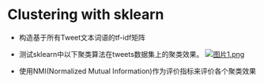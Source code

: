 Clustering with sklearn
==========================
* 构造基于所有Tweet文本词语的tf-idf矩阵
   
* 测试sklearn中以下聚类算法在tweets数据集上的聚类效果。
[![图片1.png](https://i.loli.net/2018/12/05/5c07ca186b4f0.png)](https://i.loli.net/2018/12/05/5c07ca186b4f0.png)


* 使用NMI(Normalized Mutual Information)作为评价指标来评价各个聚类效果



  